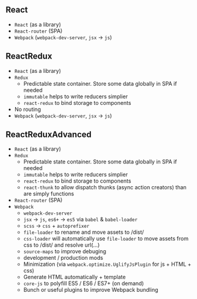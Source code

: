 
## React
- `React` (as a library)
- `React-router` (SPA)
- `Webpack` (`webpack-dev-server`, `jsx` -> `js`)


## ReactRedux
- `React` (as a library)
- `Redux`
  - Predictable state container. Store some data globally in SPA if needed
  - `immutable` helps to write reducers simplier
  - `react-redux` to bind storage to components
- No routing
- `Webpack` (`webpack-dev-server`, `jsx` -> `js`)


## ReactReduxAdvanced
- `React` (as a library)
- `Redux`
  - Predictable state container. Store some data globally in SPA if needed
  - `immutable` helps to write reducers simplier
  - `react-redux` to bind storage to components
  - `react-thunk` to allow dispatch thunks (async action creators) than are simply functions
- `React-router` (SPA)
- `Webpack`
  - `webpack-dev-server`
  - `jsx` -> `js`, `es6+` -> `es5` via `babel` & `babel-loader`
  - `scss` -> `css` + `autoprefixer`
  - `file-loader` to rename and move assets to /dist/
  - `css-loader` will automatically use `file-loader` to move assets from css to /dist/ and resolve url(...)
  - `source-maps` to improve debuging
  - development / production mods
  - Minimization (via `webpack.optimize.UglifyJsPlugin` for js + HTML + css)
  - Generate HTML automatically + template
  - `core-js` to polyfill ES5 / ES6 / ES7+ (on demand)
  - Bunch or useful plugins to improve Webpack bundling
